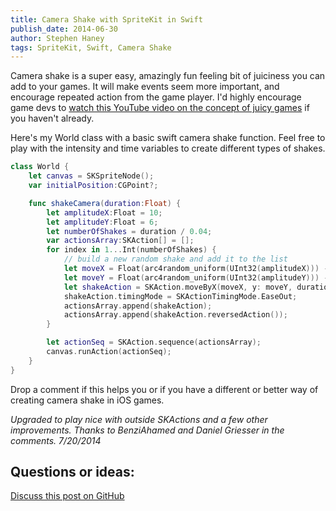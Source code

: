 ```yaml
---
title: Camera Shake with SpriteKit in Swift
publish_date: 2014-06-30
author: Stephen Haney
tags: SpriteKit, Swift, Camera Shake
---
```


Camera shake is a super easy, amazingly fun feeling bit of juiciness you can add to your games. It will make events seem more important, and encourage repeated action from the game player. I'd highly encourage game devs to <a href="https://www.youtube.com/watch?v=Fy0aCDmgnxg" target="_blank">watch this YouTube video on the concept of juicy games</a> if you haven't already.

Here's my World class with a basic swift camera shake function. Feel free to play with the intensity and time variables to create different types of shakes.

```swift
class World {
    let canvas = SKSpriteNode();
    var initialPosition:CGPoint?;

    func shakeCamera(duration:Float) {
        let amplitudeX:Float = 10;
        let amplitudeY:Float = 6;
        let numberOfShakes = duration / 0.04;
        var actionsArray:SKAction[] = [];
        for index in 1...Int(numberOfShakes) {
            // build a new random shake and add it to the list
            let moveX = Float(arc4random_uniform(UInt32(amplitudeX))) - amplitudeX / 2;
            let moveY = Float(arc4random_uniform(UInt32(amplitudeY))) - amplitudeY / 2;
            let shakeAction = SKAction.moveByX(moveX, y: moveY, duration: 0.02);
            shakeAction.timingMode = SKActionTimingMode.EaseOut;
            actionsArray.append(shakeAction);
            actionsArray.append(shakeAction.reversedAction());
        }

        let actionSeq = SKAction.sequence(actionsArray);
        canvas.runAction(actionSeq);
    }
}
```

Drop a comment if this helps you or if you have a different or better way of creating camera shake in iOS games.

_Upgraded to play nice with outside SKActions and a few other improvements. Thanks to BenziAhamed and Daniel Griesser in the comments. 7/20/2014_

## Questions or ideas:

<a href="https://github.com/StephenHaney/stephenhaney/issues/5">Discuss this post on GitHub</a>
